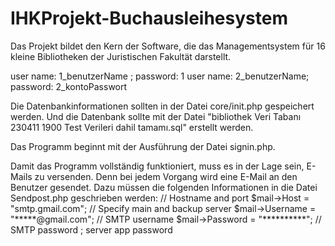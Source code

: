 # IHKProjekt-Buchausleihesystem
Das Projekt bildet den Kern der Software, die das Managementsystem für 16 kleine Bibliotheken der Juristischen Fakultät darstellt.

user name: 1_benutzerName ;  password: 1
user name: 2_benutzerName;   password: 2_kontoPasswort

Die Datenbankinformationen sollten in der Datei core/init.php gespeichert werden.
Und die Datenbank sollte mit der Datei "bibliothek Veri Tabanı 230411 1900 Test Verileri dahil tamamı.sql" erstellt werden.

Das Programm beginnt mit der Ausführung der Datei signin.php.

Damit das Programm vollständig funktioniert, muss es in der Lage sein, E-Mails zu versenden.
Denn bei jedem Vorgang wird eine E-Mail an den Benutzer gesendet.
Dazu müssen die folgenden Informationen in die Datei Sendpost.php geschrieben werden:
// Hostname and port
  $mail->Host = "smtp.gmail.com";  // Specify main and backup server
  $mail->Username = "*****@gmail.com";  // SMTP username
  $mail->Password = "**********"; // SMTP password ; server app password
